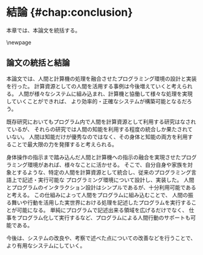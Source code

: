 # 結論 {#chap:conclusion}

本章では、本論文を統括する。

\newpage


## 論文の統括と結論

本論文では、人間と計算機の処理を融合させたプログラミング環境の設計と実装を行った。
計算資源としての人間を活用する事例は今後増えていくと考えられる。
人間が様々なシステムに組み込まれ、計算機と協働して様々な処理を実現していくことができれば、
より効率的・正確なシステムが構築可能となるだろう。
<!-- これを、システムレベルではなく、ちょっとしたプログラムのレベルでも実現することが出来れば、非常に有用である。 -->

既存研究においてもプログラム内で人間を計算資源として利用する研究はなされているが、
それらの研究では人間の知能を利用する程度の統合しか果たされていない。
人間は知能だけが優秀なのではなく、その身体と知能の両方を利用することで最大限の力を発揮すると考えられる。

身体操作の指示まで踏み込んだ人間と計算機への指示の融合を実現させたプログラミング環境があれば、様々なことに活かせる。
そこで、自分自身や家族を対象とするような、特定の人間を計算資源として統合し、従来のプログラミング言語上で記述・実行可能な
プログラミング環境について設計し、実装した。
人間とプログラムのインタラクション設計はシンプルであるが、十分利用可能であると考える。
この仕組みによって人間をプログラムに組み込むことで、
人間の振る舞いや行動を活用した実世界における処理を記述したプログラムを実行することが可能になる。
単純にプログラムで記述出来る領域を広げるだけでなく、
仕事をプログラム化して実行するなど、プログラムによる人間行動のサポートも可能である。

今後は、システムの改良や、考察で述べた点についての改善などを行うことで、
より有用なシステムにしていく。
